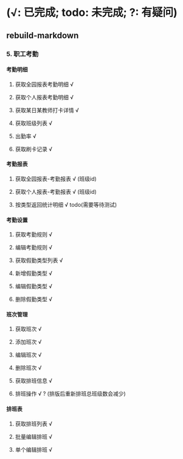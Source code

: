# (√: 已完成; todo: 未完成; ?: 有疑问)

## rebuild-markdown

### 5. 职工考勤

#### 考勤明细

1. 获取全园报表考勤明细 √

2. 获取个人报表考勤明细 √

3. 获取某日某教师打卡详情 √

4. 获取班级列表 √

5. 出勤率 √

6. 获取刷卡记录 √

#### 考勤报表

1. 获取全园报表-考勤报表 √ (班级id)

2. 获取个人报表-考勤报表 √ (班级id)

3. 按类型返回统计明细 √ todo(需要等待测试)

#### 考勤设置

1. 获取考勤规则 √

2. 编辑考勤规则 √

3. 获取假勤类型列表 √

4. 新增假勤类型 √

5. 编辑假勤类型 √

6. 删除假勤类型 √

#### 班次管理

1. 获取班次 √

2. 添加班次 √

3. 编辑班次 √

4. 删除班次 √

5. 获取排班信息 √

6. 排班操作 √ ? (排版后重新排班总班级数会减少)

#### 排班表

1. 获取排班列表 √

2. 批量编辑排班 √

3. 单个编辑排班 √

<!-- 1. 全员考勤明细 √

1. 个人考勤明细 √

2. 班级列表 (公共) √

3. 全员考勤报表 √

4. 个人考勤报表 √

5. 获取教师打卡详情 √

6. 获取考勤规则 √

7. 编辑考勤规则 √

8. 获取假类列表 √

9.  新增假勤类型 √

10. 编辑假勤类型 √

11. 删除假勤类型 √

12. 获取班次 √

13. 添加班次 √

14. 编辑班次 √

15. 删除班次 √

16. 获取排班信息 √

17. 排班操作 √

18. 获取排班列表 √ (分页请求时有 bug, 分页不起作用; 后面请求时内容**哈哈哈哈哈哈**)

19. 批量编辑排班 todo ? (缺乏排班列表无法编辑)

20. 单个编辑排班 todo ? (同**20**) -->

